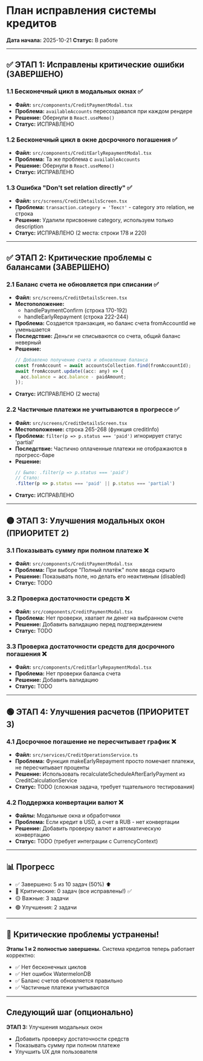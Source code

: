 # План исправления системы кредитов

**Дата начала:** 2025-10-21
**Статус:** В работе

---

## ✅ ЭТАП 1: Исправлены критические ошибки (ЗАВЕРШЕНО)

### 1.1 Бесконечный цикл в модальных окнах ✅
- **Файл:** `src/components/CreditPaymentModal.tsx`
- **Проблема:** `availableAccounts` пересоздавался при каждом рендере
- **Решение:** Обернули в `React.useMemo()`
- **Статус:** ИСПРАВЛЕНО

### 1.2 Бесконечный цикл в окне досрочного погашения ✅
- **Файл:** `src/components/CreditEarlyRepaymentModal.tsx`
- **Проблема:** Та же проблема с `availableAccounts`
- **Решение:** Обернули в `React.useMemo()`
- **Статус:** ИСПРАВЛЕНО

### 1.3 Ошибка "Don't set relation directly" ✅
- **Файл:** `src/screens/CreditDetailsScreen.tsx`
- **Проблема:** `transaction.category = 'Текст'` - category это relation, не строка
- **Решение:** Удалили присвоение category, используем только description
- **Статус:** ИСПРАВЛЕНО (2 места: строки 178 и 220)

---

## ✅ ЭТАП 2: Критические проблемы с балансами (ЗАВЕРШЕНО)

### 2.1 Баланс счета не обновляется при списании ✅
- **Файл:** `src/screens/CreditDetailsScreen.tsx`
- **Местоположение:**
  - handlePaymentConfirm (строка 170-192)
  - handleEarlyRepayment (строка 222-244)
- **Проблема:** Создается транзакция, но баланс счета fromAccountId не уменьшается
- **Последствие:** Деньги не списываются со счета, общий баланс неверный
- **Решение:**
  ```javascript
  // Добавлено получение счета и обновление баланса
  const fromAccount = await accountsCollection.find(fromAccountId);
  await fromAccount.update((acc: any) => {
    acc.balance = acc.balance - paidAmount;
  });
  ```
- **Статус:** ИСПРАВЛЕНО (2 места)

### 2.2 Частичные платежи не учитываются в прогрессе ✅
- **Файл:** `src/screens/CreditDetailsScreen.tsx`
- **Местоположение:** строка 265-268 (функция creditInfo)
- **Проблема:** `filter(p => p.status === 'paid')` игнорирует статус 'partial'
- **Последствие:** Частично оплаченные платежи не отображаются в прогресс-баре
- **Решение:**
  ```javascript
  // Было: .filter(p => p.status === 'paid')
  // Стало:
  .filter(p => p.status === 'paid' || p.status === 'partial')
  ```
- **Статус:** ИСПРАВЛЕНО

---

## 🟡 ЭТАП 3: Улучшения модальных окон (ПРИОРИТЕТ 2)

### 3.1 Показывать сумму при полном платеже ❌
- **Файл:** `src/components/CreditPaymentModal.tsx`
- **Проблема:** При выборе "Полный платёж" поле ввода скрыто
- **Решение:** Показывать поле, но делать его неактивным (disabled)
- **Статус:** TODO

### 3.2 Проверка достаточности средств ❌
- **Файл:** `src/components/CreditPaymentModal.tsx`
- **Проблема:** Нет проверки, хватает ли денег на выбранном счете
- **Решение:** Добавить валидацию перед подтверждением
- **Статус:** TODO

### 3.3 Проверка достаточности средств для досрочного погашения ❌
- **Файл:** `src/components/CreditEarlyRepaymentModal.tsx`
- **Проблема:** Нет проверки баланса счета
- **Решение:** Добавить валидацию
- **Статус:** TODO

---

## 🟢 ЭТАП 4: Улучшения расчетов (ПРИОРИТЕТ 3)

### 4.1 Досрочное погашение не пересчитывает график ❌
- **Файл:** `src/services/CreditOperationsService.ts`
- **Проблема:** Функция makeEarlyRepayment просто помечает платежи, не пересчитывает проценты
- **Решение:** Использовать recalculateScheduleAfterEarlyPayment из CreditCalculationService
- **Статус:** TODO (сложная задача, требует тщательного тестирования)

### 4.2 Поддержка конвертации валют ❌
- **Файлы:** Модальные окна и обработчики
- **Проблема:** Если кредит в USD, а счет в RUB - нет конвертации
- **Решение:** Добавить проверку валют и автоматическую конвертацию
- **Статус:** TODO (требует интеграции с CurrencyContext)

---

## 📊 Прогресс

- ✅ Завершено: 5 из 10 задач (50%) ⬆️
- 🔴 Критические: 0 задач (все исправлены!) ✅
- 🟡 Важные: 3 задачи
- 🟢 Улучшения: 2 задачи

---

## 🎉 Критические проблемы устранены!

**Этапы 1 и 2 полностью завершены.** Система кредитов теперь работает корректно:
- ✅ Нет бесконечных циклов
- ✅ Нет ошибок WatermelonDB
- ✅ Баланс счетов обновляется правильно
- ✅ Частичные платежи учитываются

---

## Следующий шаг (опционально)

**ЭТАП 3:** Улучшения модальных окон
- Добавить проверку достаточности средств
- Показывать сумму при полном платеже
- Улучшить UX для пользователя
